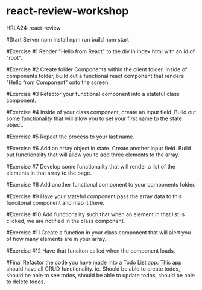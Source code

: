 # react-review-workshop

HRLA24-react-review

#Start Server
npm install
npm run build
npm start

#Exercise #1
Render "Hello from React" to the div in index.html with an id of "root".

#Exercise #2
Create folder Components within the client folder. Inside of components folder, build out a functional react component that renders "Hello from Component" onto the screen.

#Exercise #3
Refactor your functional component into a stateful class component.

#Exercise #4
Inside of your class component, create an input field. Build out some functionality that will allow you to set your first name to the state object.

#Exercise #5
Repeat the process to your last name.

#Exercise #6
Add an array object in state. Create another input field. Build out functionality that will allow you to add three elements to the array.

#Exercise #7
Develop some functionality that will render a list of the elements in that array to the page.

#Exercise #8
Add another functional component to your components folder.

#Exercise #9
Have your stateful component pass the array data to this funcitonal component and map it there.

#Exercise #10
Add functionality such that when an element in that list is clicked, we are notified in the class component.

#Exercise #11
Create a function in your class component that will alert you of how many elements are in your array.

#Exercise #12
Have that funciton called when the component loads.

#Final
Refactor the code you have made into a Todo List app. This app should have all CRUD functionality. ie. Should be able to create todos, should be able to see todos, should be able to update todos, should be able to delete todos.
